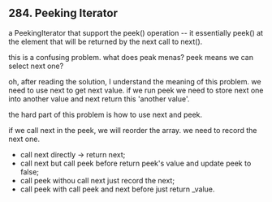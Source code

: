 ## 284. Peeking Iterator

a PeekingIterator that support the peek() operation -- it essentially peek() at the element that will be returned by the next call to next().

this is a confusing problem. what does peak menas? peek means we can select next one?

oh, after reading the solution, I understand the meaning of this problem. we need to use next to get next value. if we run peek we need to store next one into another value and next return this 'another value'. 

the hard part of this problem is how to use next and peek.

if we call next in the peek, we will reorder the array. we need to record the next one.

* call next directly -> return next;
* call next but call peek before return peek's value and update peek to false;
* call peek withou call next just record the next; 
* call peek with call peek and next before just return _value.

